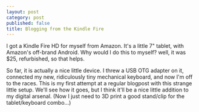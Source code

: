 ```yaml
---
layout: post
category: post
published: false
title: Blogging from the Kindle Fire
---
```

I got a Kindle Fire HD for myself from Amazon. It's a little 7" tablet, with Amazon's off-brand Android. Why would I do this to myself? well, it was $25, refurbished, so that helps. 

So far, it is actually a nice little device. I threw a USB OTG adapter on it, connected my new, ridiculously tiny mechanical keyboard, and now I'm off to the races. This is my first attempt at a regular blogpost with this strange little setup. We'll see how it goes, but I think it'll be a nice little addition to my digital arsenal. (Now I just need to 3D print a good stand/clip for the tablet/keyboard combo...)

